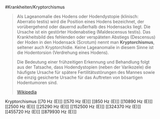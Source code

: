 #Krankheiten/Kryptorchismus

> Als Lageanomalie des Hodens oder Hodendystopie (klinisch: Aberratio testis) wird die Position eines Hodens bezeichnet, der vorübergehend oder dauernd außerhalb des Hodensacks liegt. Die Ursache ist ein gestörter Hodenabstieg (Maldescensus testis). Das Krankheitsbild des fehlenden oder verspäteten Abstiegs (Descensus) der Hoden in den Hodensack (Scrotum) nennt man **Kryptorchismus**, seltener auch Kryptorchidie. Keine Lageanomalie in diesem Sinne ist die Hodentorsion (Verdrehung eines Hodens).
>
> Die Bedeutung einer frühzeitigen Erkennung und Behandlung folgt aus der Tatsache, dass Hodendystopien (neben der Varikozele) die häufigste Ursache für spätere Fertilitäts­störungen des Mannes sowie die einzig gesicherte Ursache für das Auftreten von bösartigen Hodentumoren sind.
>
> [Wikipedia](https://de.wikipedia.org/wiki/Lageanomalie%20des%20Hodens)

Kryptorchismus
[[70 Hz (E)]]
[[570 Hz (E)]]
[[850 Hz (E)]]
[[10890 Hz (E)]]
[[2500 Hz (E)]]
[[25290 Hz (E)]]
[[152500 Hz (E)]]
[[324370 Hz (E)]]
[[455720 Hz (E)]]
[[879930 Hz (E)]]
